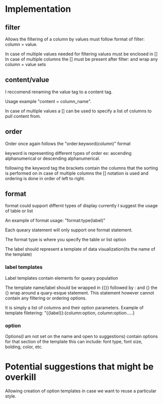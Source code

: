 

# Implementation

## filter
Allows the filtering of a column by values must follow format of filter: column = value.

In case of multiple values needed for filtering values must be enclosed in []
In case of multiple columns the [] must be present after filter: and wrap any column = value sets

## content/value
I reccomend renaming the value tag to a content tag.

Usage example "content = column_name".

In case of multiple values a [] can be used to specify a list of columns to pull content from.

## order
Order once again follows the "order:keyword(column)" format

keyword is representing different types of order ex: ascending alphanumerical or descending alphanumerical.

following the keyword tag the brackets contain the columns that the sorting is performed on in case of multiple columns the [] notation is used and ordering is done in order of left to right.

## format 
format could support differnt types of display currently I suggest the usage of table or list

An example of format usage: "format:type(label)"

Each queary statement will only support one format statement.

The format type is where you specify the table or list option

The label should represent a template of data visualization(its the name of the template)

### label templates

Label templates contain elements for queary population

The template name/label should be wrapped in {{}} followed by : and {}
the {} wrap around a quary-esque statement. This statement however cannot contain any filtering or ordering options.

It is simply a list of columns and their option parameters.
Example of template filetering: "{{label}}:{column:option, column:option.....}

### option

Options(I am not set on the name and open to suggestions) contain options for that section of the template this can include: font type, font size, bolding, color, etc.

# Potential suggestions that might be overkill

Allowing creation of option templates in case we want to reuse a particular style.
